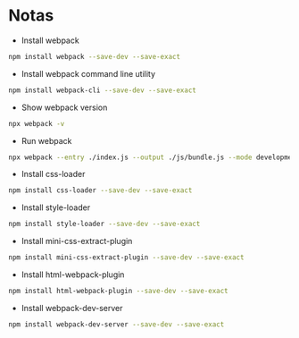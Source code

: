 # Notas

* Install webpack

```bash
npm install webpack --save-dev --save-exact
```

* Install webpack command line utility

```bash
npm install webpack-cli --save-dev --save-exact
```

* Show webpack version

```bash
npx webpack -v
```

* Run webpack

```bash
npx webpack --entry ./index.js --output ./js/bundle.js --mode development
```

* Install css-loader

```bash
npm install css-loader --save-dev --save-exact
```

* Install style-loader

```bash
npm install style-loader --save-dev --save-exact
```

* Install mini-css-extract-plugin

```bash
npm install mini-css-extract-plugin --save-dev --save-exact
```

* Install html-webpack-plugin

```bash
npm install html-webpack-plugin --save-dev --save-exact
```

* Install webpack-dev-server

```bash
npm install webpack-dev-server --save-dev --save-exact
```
